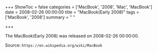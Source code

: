+++
ShowToc = false
categories = ['MacBook', '2008', 'Mac', 'MacBook']
date = 2008-02-26 00:00:00
title = "MacBook(Early 2008)"
tags = ['MacBook', '2008']
summary = " "

+++

The MacBook(Early 2008) was released on 2008-02-26 00:00:00.

Source: `https://en.wikipedia.org/wiki/MacBook`
